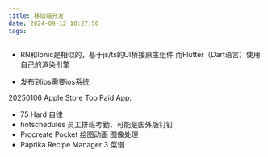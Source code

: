 ```yaml
---
title: 移动端开发
date: 2024-09-12 10:27:50
tags:
---
```

+ RN和Ionic是相似的，基于js/ts的UI桥接原生组件 而Flutter（Dart语言）使用自己的渲染引擎

+ 发布到ios需要ios系统

20250106 Apple Store Top Paid App:
+ 75 Hard 自律
+ hotschedules 员工排班考勤，可能是国外版钉钉
+ Procreate Pocket 绘图动画 图像处理
+ Paprika Recipe Manager 3 菜谱